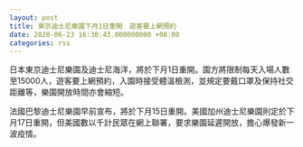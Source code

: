 ```yaml
---
layout: post
title: 東京迪士尼樂園下月1日重開　遊客要上網預約
date: 2020-06-23 16:30:43.000000000 +08:00
categories: rss
---
```


日本東京迪士尼樂園及迪士尼海洋，將於下月1日重開。園方將限制每天入場人數至15000人，遊客要上網預約，入園時接受體溫檢測，並規定要戴口罩及保持社交距離等，樂園開放時間亦會縮短。

法國巴黎迪士尼樂園早前宣布，將於下月15日重開。美國加州迪士尼樂園則定於下月17日重開，但美國數以千計民眾在網上聯署，要求樂園延遲開放，擔心爆發新一波疫情。
